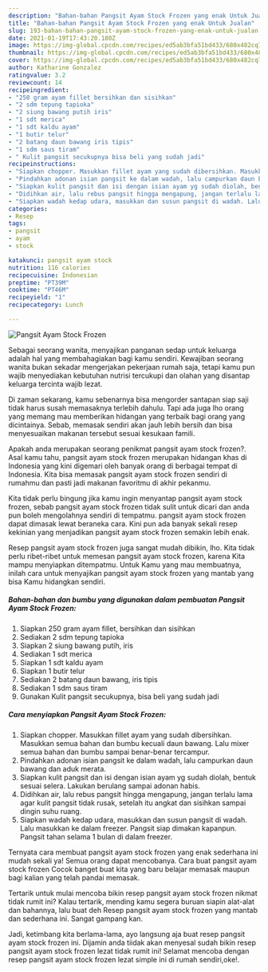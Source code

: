 ```yaml
---
description: "Bahan-bahan Pangsit Ayam Stock Frozen yang enak Untuk Jualan"
title: "Bahan-bahan Pangsit Ayam Stock Frozen yang enak Untuk Jualan"
slug: 193-bahan-bahan-pangsit-ayam-stock-frozen-yang-enak-untuk-jualan
date: 2021-01-19T17:43:20.180Z
image: https://img-global.cpcdn.com/recipes/ed5ab3bfa51bd433/680x482cq70/pangsit-ayam-stock-frozen-foto-resep-utama.jpg
thumbnail: https://img-global.cpcdn.com/recipes/ed5ab3bfa51bd433/680x482cq70/pangsit-ayam-stock-frozen-foto-resep-utama.jpg
cover: https://img-global.cpcdn.com/recipes/ed5ab3bfa51bd433/680x482cq70/pangsit-ayam-stock-frozen-foto-resep-utama.jpg
author: Katharine Gonzalez
ratingvalue: 3.2
reviewcount: 14
recipeingredient:
- "250 gram ayam fillet bersihkan dan sisihkan"
- "2 sdm tepung tapioka"
- "2 siung bawang putih iris"
- "1 sdt merica"
- "1 sdt kaldu ayam"
- "1 butir telur"
- "2 batang daun bawang iris tipis"
- "1 sdm saus tiram"
- " Kulit pangsit secukupnya bisa beli yang sudah jadi"
recipeinstructions:
- "Siapkan chopper. Masukkan fillet ayam yang sudah dibersihkan. Masukkan semua bahan dan bumbu kecuali daun bawang. Lalu mixer semua bahan dan bumbu sampai benar-benar tercampur."
- "Pindahkan adonan isian pangsit ke dalam wadah, lalu campurkan daun bawang dan aduk merata."
- "Siapkan kulit pangsit dan isi dengan isian ayam yg sudah diolah, bentuk sesuai selera. Lakukan berulang sampai adonan habis."
- "Didihkan air, lalu rebus pangsit hingga mengapung, jangan terlalu lama agar kulit pangsit tidak rusak, setelah itu angkat dan sisihkan sampai dingin suhu ruang."
- "Siapkan wadah kedap udara, masukkan dan susun pangsit di wadah. Lalu masukkan ke dalam freezer. Pangsit siap dimakan kapanpun. Pangsit tahan selama 1 bulan di dalam freezer."
categories:
- Resep
tags:
- pangsit
- ayam
- stock

katakunci: pangsit ayam stock 
nutrition: 116 calories
recipecuisine: Indonesian
preptime: "PT39M"
cooktime: "PT46M"
recipeyield: "1"
recipecategory: Lunch

---
```



![Pangsit Ayam Stock Frozen](https://img-global.cpcdn.com/recipes/ed5ab3bfa51bd433/680x482cq70/pangsit-ayam-stock-frozen-foto-resep-utama.jpg)

Sebagai seorang wanita, menyajikan panganan sedap untuk keluarga adalah hal yang membahagiakan bagi kamu sendiri. Kewajiban seorang  wanita bukan sekadar mengerjakan pekerjaan rumah saja, tetapi kamu pun wajib menyediakan kebutuhan nutrisi tercukupi dan olahan yang disantap keluarga tercinta wajib lezat.

Di zaman  sekarang, kamu sebenarnya bisa mengorder santapan siap saji tidak harus susah memasaknya terlebih dahulu. Tapi ada juga lho orang yang memang mau memberikan hidangan yang terbaik bagi orang yang dicintainya. Sebab, memasak sendiri akan jauh lebih bersih dan bisa menyesuaikan makanan tersebut sesuai kesukaan famili. 



Apakah anda merupakan seorang penikmat pangsit ayam stock frozen?. Asal kamu tahu, pangsit ayam stock frozen merupakan hidangan khas di Indonesia yang kini digemari oleh banyak orang di berbagai tempat di Indonesia. Kita bisa memasak pangsit ayam stock frozen sendiri di rumahmu dan pasti jadi makanan favoritmu di akhir pekanmu.

Kita tidak perlu bingung jika kamu ingin menyantap pangsit ayam stock frozen, sebab pangsit ayam stock frozen tidak sulit untuk dicari dan anda pun boleh mengolahnya sendiri di tempatmu. pangsit ayam stock frozen dapat dimasak lewat beraneka cara. Kini pun ada banyak sekali resep kekinian yang menjadikan pangsit ayam stock frozen semakin lebih enak.

Resep pangsit ayam stock frozen juga sangat mudah dibikin, lho. Kita tidak perlu ribet-ribet untuk memesan pangsit ayam stock frozen, karena Kita mampu menyiapkan ditempatmu. Untuk Kamu yang mau membuatnya, inilah cara untuk menyajikan pangsit ayam stock frozen yang mantab yang bisa Kamu hidangkan sendiri.

<!--inarticleads1-->

##### Bahan-bahan dan bumbu yang digunakan dalam pembuatan Pangsit Ayam Stock Frozen:

1. Siapkan 250 gram ayam fillet, bersihkan dan sisihkan
1. Sediakan 2 sdm tepung tapioka
1. Siapkan 2 siung bawang putih, iris
1. Sediakan 1 sdt merica
1. Siapkan 1 sdt kaldu ayam
1. Siapkan 1 butir telur
1. Sediakan 2 batang daun bawang, iris tipis
1. Sediakan 1 sdm saus tiram
1. Gunakan  Kulit pangsit secukupnya, bisa beli yang sudah jadi




<!--inarticleads2-->

##### Cara menyiapkan Pangsit Ayam Stock Frozen:

1. Siapkan chopper. Masukkan fillet ayam yang sudah dibersihkan. Masukkan semua bahan dan bumbu kecuali daun bawang. Lalu mixer semua bahan dan bumbu sampai benar-benar tercampur.
1. Pindahkan adonan isian pangsit ke dalam wadah, lalu campurkan daun bawang dan aduk merata.
1. Siapkan kulit pangsit dan isi dengan isian ayam yg sudah diolah, bentuk sesuai selera. Lakukan berulang sampai adonan habis.
1. Didihkan air, lalu rebus pangsit hingga mengapung, jangan terlalu lama agar kulit pangsit tidak rusak, setelah itu angkat dan sisihkan sampai dingin suhu ruang.
1. Siapkan wadah kedap udara, masukkan dan susun pangsit di wadah. Lalu masukkan ke dalam freezer. Pangsit siap dimakan kapanpun. Pangsit tahan selama 1 bulan di dalam freezer.




Ternyata cara membuat pangsit ayam stock frozen yang enak sederhana ini mudah sekali ya! Semua orang dapat mencobanya. Cara buat pangsit ayam stock frozen Cocok banget buat kita yang baru belajar memasak maupun bagi kalian yang telah pandai memasak.

Tertarik untuk mulai mencoba bikin resep pangsit ayam stock frozen nikmat tidak rumit ini? Kalau tertarik, mending kamu segera buruan siapin alat-alat dan bahannya, lalu buat deh Resep pangsit ayam stock frozen yang mantab dan sederhana ini. Sangat gampang kan. 

Jadi, ketimbang kita berlama-lama, ayo langsung aja buat resep pangsit ayam stock frozen ini. Dijamin anda tiidak akan menyesal sudah bikin resep pangsit ayam stock frozen lezat tidak rumit ini! Selamat mencoba dengan resep pangsit ayam stock frozen lezat simple ini di rumah sendiri,oke!.

